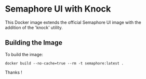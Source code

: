 # Semaphore UI with Knock

This Docker image extends the official Semaphore UI image with the addition of the 'knock' utility.

## Building the Image

To build the image:

```shell
docker build --no-cache=true --rm -t semaphore:latest .
```

Thanks !
